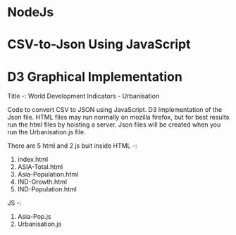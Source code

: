 # NodeJs
# CSV-to-Json Using JavaScript
# D3 Graphical Implementation

Title -: World Development Indicators - Urbanisation

Code to convert CSV to JSON using JavaScript. D3 Implementation of the Json file.
HTML files may run normally on mozilla firefox, but for best results run the html files by hoisting a server. Json files will be created when you run the Urbanisation.js file.

There are 5 html and 2 js buit inside
HTML -:
1) index.html
2) ASIA-Total.html
3) Asia-Population.html
4) IND-Growth.html
5) IND-Population.html

JS -:
1) Asia-Pop.js
2) Urbanisation.js
